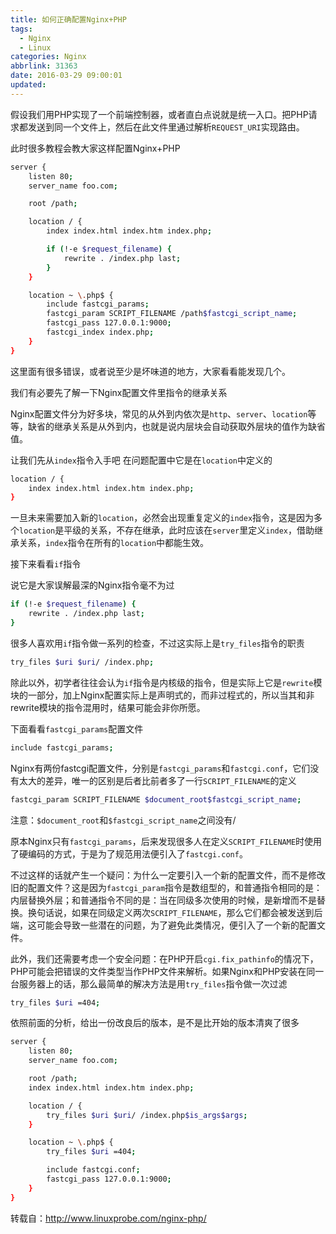 ```yaml
---
title: 如何正确配置Nginx+PHP
tags:
  - Nginx
  - Linux
categories: Nginx
abbrlink: 31363
date: 2016-03-29 09:00:01
updated:
---
```

假设我们用PHP实现了一个前端控制器，或者直白点说就是统一入口。把PHP请求都发送到同一个文件上，然后在此文件里通过解析`REQUEST_URI`实现路由。

此时很多教程会教大家这样配置Nginx+PHP

```bash
server {
    listen 80;
    server_name foo.com;

    root /path;

    location / {
        index index.html index.htm index.php;

        if (!-e $request_filename) {
            rewrite . /index.php last;
        }
    }

    location ~ \.php$ {
        include fastcgi_params;
        fastcgi_param SCRIPT_FILENAME /path$fastcgi_script_name;
        fastcgi_pass 127.0.0.1:9000;
        fastcgi_index index.php;
    }
}
```
<!-- more -->
这里面有很多错误，或者说至少是坏味道的地方，大家看看能发现几个。

我们有必要先了解一下Nginx配置文件里指令的继承关系

Nginx配置文件分为好多块，常见的从外到内依次是`http`、`server`、`location`等等，缺省的继承关系是从外到内，也就是说内层块会自动获取外层块的值作为缺省值。

让我们先从`index`指令入手吧
在问题配置中它是在`location`中定义的

```bash
location / {
    index index.html index.htm index.php;
}
```

一旦未来需要加入新的`location`，必然会出现重复定义的`index`指令，这是因为多个`location`是平级的关系，不存在继承，此时应该在`server`里定义`index`，借助继承关系，`index`指令在所有的`location`中都能生效。

接下来看看`if`指令

说它是大家误解最深的Nginx指令毫不为过

```bash
if (!-e $request_filename) {
    rewrite . /index.php last;
}
```

很多人喜欢用`if`指令做一系列的检查，不过这实际上是`try_files`指令的职责

```bash
try_files $uri $uri/ /index.php;
```

除此以外，初学者往往会认为`if`指令是内核级的指令，但是实际上它是`rewrite`模块的一部分，加上Nginx配置实际上是声明式的，而非过程式的，所以当其和非rewrite模块的指令混用时，结果可能会非你所愿。

下面看看`fastcgi_params`配置文件

```bash
include fastcgi_params;
```
Nginx有两份fastcgi配置文件，分别是`fastcgi_params`和`fastcgi.conf`，它们没有太大的差异，唯一的区别是后者比前者多了一行`SCRIPT_FILENAME`的定义

```bash
fastcgi_param SCRIPT_FILENAME $document_root$fastcgi_script_name;
```

注意：`$document_root`和`$fastcgi_script_name`之间没有/

原本Nginx只有`fastcgi_params`，后来发现很多人在定义`SCRIPT_FILENAME`时使用了硬编码的方式，于是为了规范用法便引入了`fastcgi.conf`。

不过这样的话就产生一个疑问：为什么一定要引入一个新的配置文件，而不是修改旧的配置文件？这是因为`fastcgi_param`指令是数组型的，和普通指令相同的是：内层替换外层；和普通指令不同的是：当在同级多次使用的时候，是新增而不是替换。换句话说，如果在同级定义两次`SCRIPT_FILENAME`，那么它们都会被发送到后端，这可能会导致一些潜在的问题，为了避免此类情况，便引入了一个新的配置文件。

此外，我们还需要考虑一个安全问题：在PHP开启`cgi.fix_pathinfo`的情况下，PHP可能会把错误的文件类型当作PHP文件来解析。如果Nginx和PHP安装在同一台服务器上的话，那么最简单的解决方法是用`try_files`指令做一次过滤

```bash
try_files $uri =404;
```

依照前面的分析，给出一份改良后的版本，是不是比开始的版本清爽了很多

```bash
server {
    listen 80;
    server_name foo.com;

    root /path;
    index index.html index.htm index.php;

    location / {
        try_files $uri $uri/ /index.php$is_args$args;
    }

    location ~ \.php$ {
        try_files $uri =404;

        include fastcgi.conf;
        fastcgi_pass 127.0.0.1:9000;
    }
}
```

转载自：http://www.linuxprobe.com/nginx-php/